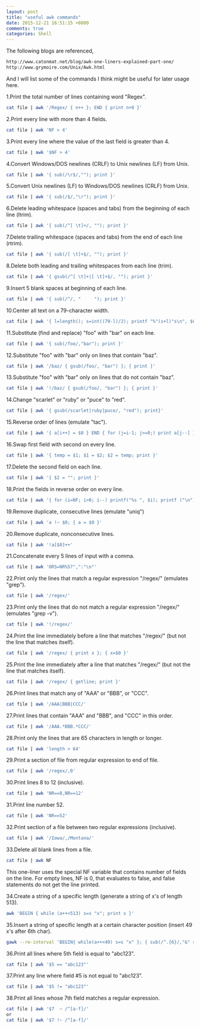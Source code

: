 ```yaml
---
layout: post
title: "useful awk commands"
date: 2015-12-21 16:51:15 +0800
comments: true
categories: Shell
---
```

The following blogs are referenced, 

```html
http://www.catonmat.net/blog/awk-one-liners-explained-part-one/
http://www.grymoire.com/Unix/Awk.html
```

And I will list some of the commands I think might be useful for later usage here.

1.Print the total number of lines containing word "Regex".

```sh
cat file | awk '/Regex/ { n++ }; END { print n+0 }'
```

2.Print every line with more than 4 fields.

```sh
cat file | awk 'NF > 4'
```

3.Print every line where the value of the last field is greater than 4.

```sh
cat file | awk '$NF > 4'
```

4.Convert Windows/DOS newlines (CRLF) to Unix newlines (LF) from Unix.

```sh
cat file | awk '{ sub(/\r$/,""); print }'
```

5.Convert Unix newlines (LF) to Windows/DOS newlines (CRLF) from Unix.

```sh
cat file | awk '{ sub(/$/,"\r"); print }'
```

6.Delete leading whitespace (spaces and tabs) from the beginning of each line (ltrim).

```sh
cat file | awk '{ sub(/^[ \t]+/, ""); print }'
```

7.Delete trailing whitespace (spaces and tabs) from the end of each line (rtrim).

```sh
cat file | awk '{ sub(/[ \t]+$/, ""); print }'
```

8.Delete both leading and trailing whitespaces from each line (trim).

```sh
cat file | awk '{ gsub(/^[ \t]+|[ \t]+$/, ""); print }'
```

9.Insert 5 blank spaces at beginning of each line.

```sh
cat file | awk '{ sub(/^/, "     "); print }'
```

10.Center all text on a 79-character width.

```sh
cat file | awk '{ l=length(); s=int((79-l)/2); printf "%"(s+l)"s\n", $0 }'
```

11.Substitute (find and replace) "foo" with "bar" on each line.

```sh
cat file | awk '{ sub(/foo/,"bar"); print }'
```

12.Substitute "foo" with "bar" only on lines that contain "baz".

```sh
cat file | awk '/baz/ { gsub(/foo/, "bar") }; { print }'
```

13.Substitute "foo" with "bar" only on lines that do not contain "baz".

```sh
cat file | awk '!/baz/ { gsub(/foo/, "bar") }; { print }'
```

14.Change "scarlet" or "ruby" or "puce" to "red".

```sh
cat file | awk '{ gsub(/scarlet|ruby|puce/, "red"); print}'
```

15.Reverse order of lines (emulate "tac").

```sh
cat file | awk '{ a[i++] = $0 } END { for (j=i-1; j>=0;) print a[j--] }'
```

16.Swap first field with second on every line.

```sh
cat file | awk '{ temp = $1; $1 = $2; $2 = temp; print }'
```

17.Delete the second field on each line.

```sh
cat file | awk '{ $2 = ""; print }'
```

18.Print the fields in reverse order on every line.

```sh
cat file | awk '{ for (i=NF; i>0; i--) printf("%s ", $i); printf ("\n") }'
```

19.Remove duplicate, consecutive lines (emulate "uniq")

```sh
cat file | awk 'a !~ $0; { a = $0 }'
```

20.Remove duplicate, nonconsecutive lines.

```sh
cat file | awk '!a[$0]++'
```

21.Concatenate every 5 lines of input with a comma.

```sh
cat file | awk 'ORS=NR%5?",":"\n"'
```

22.Print only the lines that match a regular expression "/regex/" (emulates "grep").

```sh
cat file | awk '/regex/'
```

23.Print only the lines that do not match a regular expression "/regex/" (emulates "grep -v").

```sh
cat file | awk '!/regex/'
```

24.Print the line immediately before a line that matches "/regex/" (but not the line that matches itself).

```sh
cat file | awk '/regex/ { print x }; { x=$0 }'
```

25.Print the line immediately after a line that matches "/regex/" (but not the line that matches itself).

```sh
cat file | awk '/regex/ { getline; print }'
```

26.Print lines that match any of "AAA" or "BBB", or "CCC".

```sh
cat file | awk '/AAA|BBB|CCC/'
```

27.Print lines that contain "AAA" and "BBB", and "CCC" in this order.

```sh
cat file | awk '/AAA.*BBB.*CCC/'
```

28.Print only the lines that are 65 characters in length or longer.

```sh
cat file | awk 'length > 64'
```

29.Print a section of file from regular expression to end of file.

```sh
cat file | awk '/regex/,0'
```

30.Print lines 8 to 12 (inclusive).

```sh
cat file | awk 'NR==8,NR==12'
```

31.Print line number 52.

```sh
cat file | awk 'NR==52'
```

32.Print section of a file between two regular expressions (inclusive).

```sh
cat file | awk '/Iowa/,/Montana/'
```

33.Delete all blank lines from a file.

```sh
cat file | awk NF
``` 

This one-liner uses the special NF variable that contains number of fields on the line. For empty lines, NF is 0, that evaluates to false, and false statements do not get the line printed.

34.Create a string of a specific length (generate a string of x's of length 513).

```sh
awk 'BEGIN { while (a++<513) s=s "x"; print s }'
```

35.Insert a string of specific length at a certain character position (insert 49 x's after 6th char).

```sh
gawk --re-interval 'BEGIN{ while(a++<49) s=s "x" }; { sub(/^.{6}/,"&" s) }; 1'
```

36.Print all lines where 5th field is equal to "abc123".
```sh
cat file | awk '$5 == "abc123"'
```

37.Print any line where field #5 is not equal to "abc123".

```sh
cat file | awk '$5 != "abc123"'
```

38.Print all lines whose 7th field matches a regular expression.

```sh
cat file | awk '$7  ~ /^[a-f]/'
or 
cat file | awk '$7 !~ /^[a-f]/'
```


